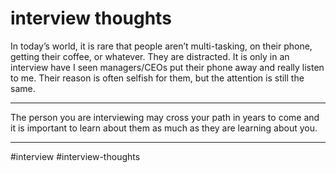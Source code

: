# interview thoughts
In today’s world, it is rare that people aren’t multi-tasking, on their phone, getting their coffee, or whatever. They are distracted. It is only in an interview have I seen managers/CEOs put their phone away and really listen to me. Their reason is often selfish for them, but the attention is still the same.
***
The person you are interviewing may cross your path in years to come and it is important to learn about them as much as they are learning about you.
***


#interview #interview-thoughts
